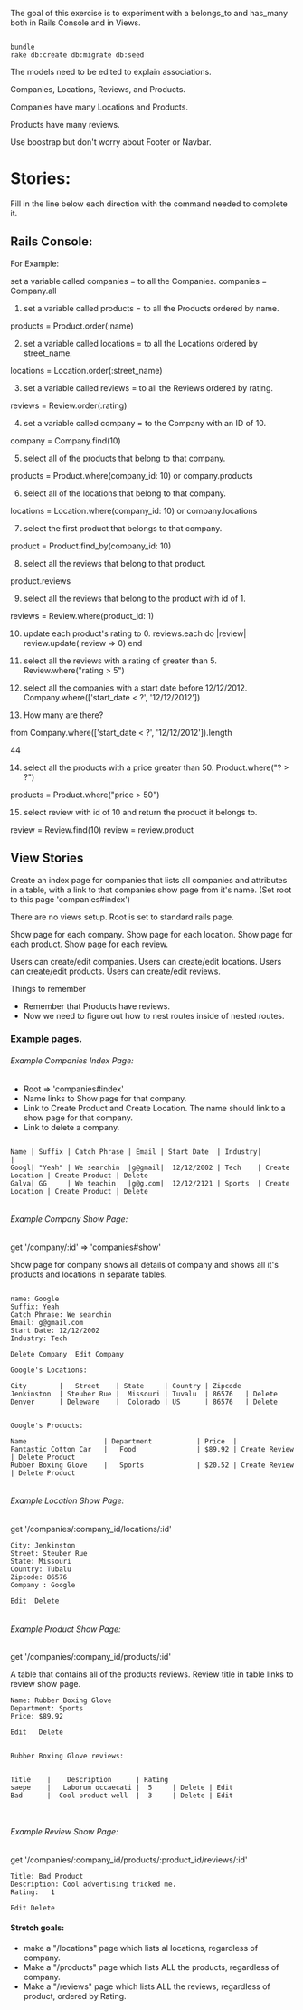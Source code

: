 The goal of this exercise is to experiment with a belongs_to and has_many both in Rails Console and in Views.

```

bundle
rake db:create db:migrate db:seed

```

The models need to be edited to explain associations.

Companies, Locations, Reviews, and Products.

Companies have many Locations and Products.

Products have many reviews.

Use boostrap but don't worry about Footer or Navbar.





# Stories:

Fill in the line below each direction with the command needed to complete it.

## Rails Console:

For Example:

set a variable called companies = to all the Companies.
  companies = Company.all

1. set a variable called products = to all the Products ordered by name.

  products = Product.order(:name)

2. set a variable called locations = to all the Locations ordered by street_name.

  locations = Location.order(:street_name)

3. set a variable called reviews = to all the Reviews ordered by rating.

  reviews = Review.order(:rating)

4. set a variable called company = to the Company with an ID of 10.

  company = Company.find(10)

5. select all of the products that belong to that company.

  products = Product.where(company_id: 10)
  or
  company.products

6. select all of the locations that belong to that company.

  locations = Location.where(company_id: 10)
  or
  company.locations

7. select the first product that belongs to that company.

  product = Product.find_by(company_id: 10)

8. select all the reviews that belong to that product.

  product.reviews

9. select all the reviews that belong to the product with id of 1.

  reviews = Review.where(product_id: 1)

10. update each product's rating to 0.
 reviews.each do |review|
 review.update(:review => 0)
 end


11. select all the reviews with a rating of greater than 5.  
    Review.where("rating  > 5")

12. select all the companies with a start date before 12/12/2012.  
    Company.where(['start_date < ?', '12/12/2012'])

13. How many are there?

  from Company.where(['start_date < ?', '12/12/2012']).length

  44

14. select all the products with a price greater than 50. Product.where("? > ?")

  products = Product.where("price > 50")

15. select review with id of 10 and return the product it belongs to.

  review = Review.find(10)
  review = review.product

## View Stories

Create an index page for companies that lists all companies and attributes in a table, with a link to that companies show page from it's name.
(Set root to this page 'companies#index')

There are no views setup. Root is set to standard rails page.

Show page for each company.
Show page for each location.
Show page for each product.
Show page for each review.


Users can create/edit companies.
Users can create/edit locations.
Users can create/edit products.
Users can create/edit reviews.






Things to remember
* Remember that Products have reviews.
* Now we need to figure out how to nest routes inside of nested routes.



### Example pages.


###### Example Companies Index Page:
- Root => 'companies#index'
- Name links to Show page for that company.
- Link to Create Product and Create Location. The name should link to a show page for that company.
- Link to delete a company.



```

Name | Suffix | Catch Phrase | Email | Start Date  | Industry|                 |  
Googl| "Yeah" | We searchin  |g@gmail|  12/12/2002 | Tech    | Create Location | Create Product | Delete
Galva| GG     | We teachin   |g@g.com|  12/12/2121 | Sports  | Create Location | Create Product | Delete


```

###### Example Company Show Page:

get '/company/:id' => 'companies#show'

Show page for company shows all details of company and shows all it's products and locations in separate tables.


```

name: Google
Suffix: Yeah
Catch Phrase: We searchin
Email: g@gmail.com
Start Date: 12/12/2002
Industry: Tech

Delete Company  Edit Company

Google's Locations:

City        |   Street    | State     | Country | Zipcode
Jenkinston  | Steuber Rue |  Missouri | Tuvalu  | 86576   | Delete
Denver      | Deleware    |  Colorado | US      | 86576   | Delete


Google's Products:

Name                   | Department           | Price  |
Fantastic Cotton Car   |   Food               | $89.92 | Create Review | Delete Product
Rubber Boxing Glove    |   Sports             | $20.52 | Create Review | Delete Product


```

###### Example Location Show Page:

get '/companies/:company_id/locations/:id'

```
City: Jenkinston
Street: Steuber Rue
State: Missouri
Country: Tubalu
Zipcode: 86576
Company : Google

Edit  Delete


```

###### Example Product Show Page:

get '/companies/:company_id/products/:id'

A table that contains all of the products reviews.
Review title in table links to review show page.


```
Name: Rubber Boxing Glove
Department: Sports
Price: $89.92

Edit   Delete


Rubber Boxing Glove reviews:


Title    |    Description      | Rating
saepe    |   Laborum occaecati |  5     | Delete | Edit
Bad      |  Cool product well  |  3     | Delete | Edit



```


###### Example Review Show Page:

get '/companies/:company_id/products/:product_id/reviews/:id'


```
Title: Bad Product
Description: Cool advertising tricked me.
Rating:   1

Edit Delete

```




#### Stretch goals:

* make a "/locations" page which lists al locations, regardless of company.
* Make a "/products" page which lists ALL the products, regardless of company.
* Make a "/reviews" page which lists ALL the reviews, regardless of product, ordered by Rating.
